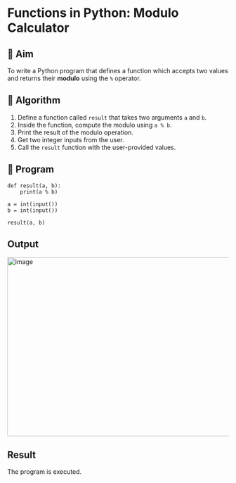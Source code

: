 # Functions in Python: Modulo Calculator

## 🎯 Aim
To write a Python program that defines a function which accepts two values and returns their **modulo** using the `%` operator.

## 🧠 Algorithm
1. Define a function called `result` that takes two arguments `a` and `b`.
2. Inside the function, compute the modulo using `a % b`.
3. Print the result of the modulo operation.
4. Get two integer inputs from the user.
5. Call the `result` function with the user-provided values.

## 🧾 Program
```
def result(a, b):
    print(a % b)

a = int(input())
b = int(input())

result(a, b)

```

## Output
<img width="856" height="407" alt="image" src="https://github.com/user-attachments/assets/283b7711-d274-4f69-8e5d-85e9247abf8d" />


## Result
The program is executed.

